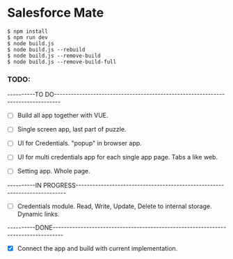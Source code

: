 # Salesforce Mate

```
$ npm install
$ npm run dev
$ node build.js
$ node build.js --rebuild
$ node build.js --remove-build
$ node build.js --remove-build-full
```

### TODO:
----------TO DO--------------------------------------------------------------------------------
- [ ] Build all app together with VUE.
- [ ] Single screen app, last part of puzzle.
- [ ] UI for Credentials. "popup" in browser app.
- [ ] UI for multi credentials app for each single app page. Tabs a like web.
- [ ] Setting app. Whole page.


----------IN PROGRESS--------------------------------------------------------------------------
- [ ] Credentials module. Read, Write, Update, Delete to internal storage. Dynamic links.


----------DONE----------------------------------------------------------------------------------
- [x] Connect the app and build with current implementation.